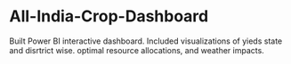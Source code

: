 # All-India-Crop-Dashboard
Built Power BI interactive dashboard. Included visualizations of yieds state and disrtrict wise. optimal resource allocations, and weather impacts.
